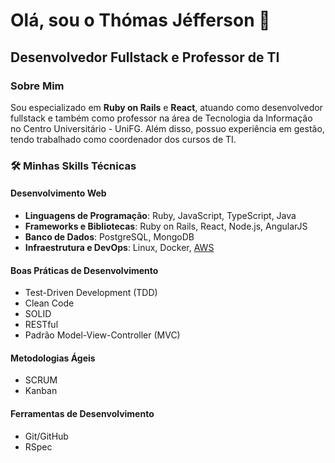 # Olá, sou o Thómas Jéfferson 👋

## Desenvolvedor Fullstack e Professor de TI

### Sobre Mim
Sou especializado em **Ruby on Rails** e **React**, atuando como desenvolvedor fullstack e também como professor na área de Tecnologia da Informação no Centro Universitário - UniFG. Além disso, possuo experiência em gestão, tendo trabalhado como coordenador dos cursos de TI.


### 🛠️ Minhas Skills Técnicas

#### Desenvolvimento Web
- **Linguagens de Programação**: Ruby, JavaScript, TypeScript, Java
- **Frameworks e Bibliotecas**: Ruby on Rails, React, Node.js, AngularJS
- **Banco de Dados**: PostgreSQL, MongoDB
- **Infraestrutura e DevOps**: Linux, Docker, [AWS](https://credly.com/badges/9f847bd3-5959-4073-b6dc-0cd19f4b4e15)

#### Boas Práticas de Desenvolvimento
- Test-Driven Development (TDD)
- Clean Code
- SOLID
- RESTful
- Padrão Model-View-Controller (MVC)

#### Metodologias Ágeis
- SCRUM
- Kanban

#### Ferramentas de Desenvolvimento
- Git/GitHub
- RSpec
